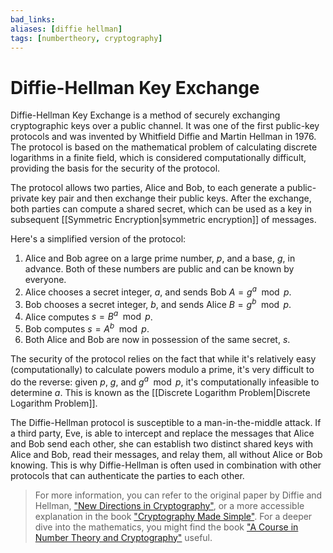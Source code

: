 ```yaml
---
bad_links: 
aliases: [diffie hellman]
tags: [numbertheory, cryptography]
---
```

# Diffie-Hellman Key Exchange

 Diffie-Hellman Key Exchange is a method of securely exchanging cryptographic keys over a public channel. It was one of the first public-key protocols and was invented by Whitfield Diffie and Martin Hellman in 1976. The protocol is based on the mathematical problem of calculating discrete logarithms in a finite field, which is considered computationally difficult, providing the basis for the security of the protocol.

The protocol allows two parties, Alice and Bob, to each generate a public-private key pair and then exchange their public keys. After the exchange, both parties can compute a shared secret, which can be used as a key in subsequent [[Symmetric Encryption|symmetric encryption]] of messages.

Here's a simplified version of the protocol:

1. Alice and Bob agree on a large prime number, $p$, and a base, $g$, in advance. Both of these numbers are public and can be known by everyone.
2. Alice chooses a secret integer, $a$, and sends Bob $A = g^a \mod p$.
3. Bob chooses a secret integer, $b$, and sends Alice $B = g^b \mod p$.
4. Alice computes $s = B^a \mod p$.
5. Bob computes $s = A^b \mod p$.
6. Both Alice and Bob are now in possession of the same secret, $s$.

The security of the protocol relies on the fact that while it's relatively easy (computationally) to calculate powers modulo a prime, it's very difficult to do the reverse: given $p$, $g$, and $g^a \mod p$, it's computationally infeasible to determine $a$. This is known as the [[Discrete Logarithm Problem|Discrete Logarithm Problem]].

The Diffie-Hellman protocol is susceptible to a man-in-the-middle attack. If a third party, Eve, is able to intercept and replace the messages that Alice and Bob send each other, she can establish two distinct shared keys with Alice and Bob, read their messages, and relay them, all without Alice or Bob knowing. This is why Diffie-Hellman is often used in combination with other protocols that can authenticate the parties to each other.

> For more information, you can refer to the original paper by Diffie and Hellman, ["New Directions in Cryptography"](https://scholar.google.com/scholar?hl=en&as_sdt=0%2C5&q=New+Directions+in+Cryptography&btnG=), or a more accessible explanation in the book ["Cryptography Made Simple"](https://www.google.com/search?q=Cryptography+Made+Simple). For a deeper dive into the mathematics, you might find the book ["A Course in Number Theory and Cryptography"](https://www.google.com/search?q=A+Course+in+Number+Theory+and+Cryptography) useful.